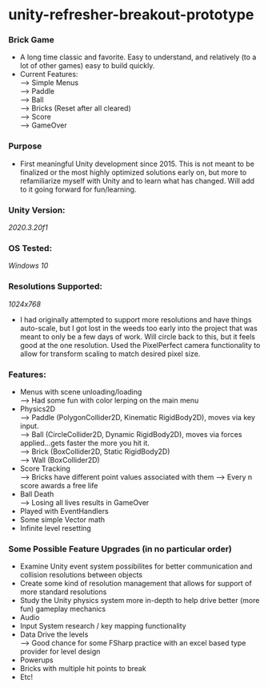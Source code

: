 # unity-refresher-breakout-prototype

### Brick Game
- A long time classic and favorite. Easy to understand, and relatively (to a lot of other games) easy to build quickly.
- Current Features:  
--> Simple Menus  
--> Paddle  
--> Ball  
--> Bricks (Reset after all cleared)  
--> Score  
--> GameOver  

### Purpose
- First meaningful Unity development since 2015. This is not meant to be finalized or the most highly optimized solutions early on, but more to refamiliarize myself with Unity and to learn what has changed. Will add to it going forward for fun/learning.

### Unity Version:  
*2020.3.20f1*

### OS Tested:  
*Windows 10*

### Resolutions Supported:  
*1024x768*
- I had originally attempted to support more resolutions and have things auto-scale, but I got lost in the weeds too early into the project that was meant to only be a few days of work. Will circle back to this, but it feels good at the one resolution. Used the PixelPerfect camera functionality to allow for transform scaling to match desired pixel size.

### Features:  
- Menus with scene unloading/loading  
--> Had some fun with color lerping on the main menu
- Physics2D  
--> Paddle (PolygonCollider2D, Kinematic RigidBody2D), moves via key input.  
--> Ball (CircleCollider2D, Dynamic RigidBody2D), moves via forces applied...gets faster the more you hit it.  
--> Brick (BoxCollider2D, Static RigidBody2D)  
--> Wall (BoxCollider2D)  
- Score Tracking  
--> Bricks have different point values associated with them
--> Every n score awards a free life
- Ball Death  
--> Losing all lives results in GameOver
- Played with EventHandlers
- Some simple Vector math
- Infinite level resetting

### Some Possible Feature Upgrades (in no particular order)
- Examine Unity event system possibilites for better communication and collision resolutions between objects
- Create some kind of resolution management that allows for support of more standard resolutions
- Study the Unity physics system more in-depth to help drive better (more fun) gameplay mechanics
- Audio
- Input System research / key mapping functionality
- Data Drive the levels  
--> Good chance for some FSharp practice with an excel based type provider for level design
- Powerups
- Bricks with multiple hit points to break
- Etc!

